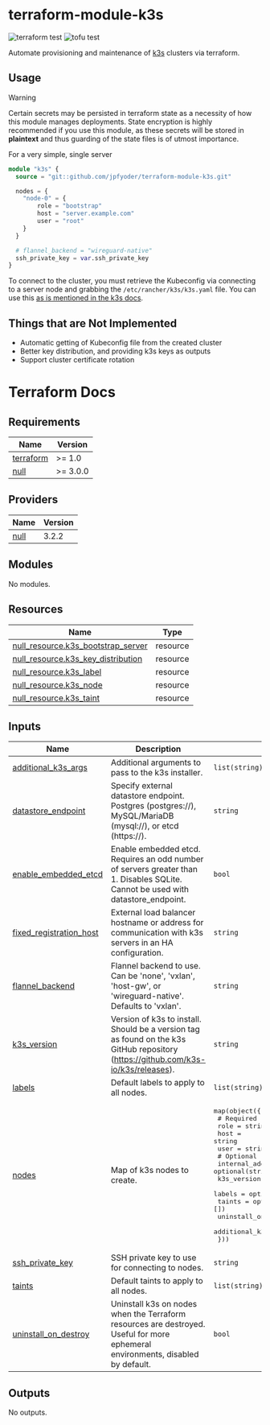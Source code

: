 # terraform-module-k3s
![terraform test](https://github.com/jpfyoder/terraform-module-k3s/actions/workflows/terraform_test.yaml/badge.svg)
![tofu test](https://github.com/jpfyoder/terraform-module-k3s/actions/workflows/tofu_test.yaml/badge.svg)

Automate provisioning and maintenance of [k3s](https://k3s.io/) clusters via terraform.

## Usage
> [!WARNING]
> Certain secrets may be persisted in terraform state as a necessity of how this module manages deployments. State encryption is highly recommended if you use this module, as these secrets will be stored in **plaintext** and thus guarding of the state files is of utmost importance.

For a very simple, single server
```terraform
module "k3s" {
  source = "git::github.com/jpfyoder/terraform-module-k3s.git"

  nodes = {
    "node-0" = {
        role = "bootstrap"
        host = "server.example.com"
        user = "root"
    }
  }

  # flannel_backend = "wireguard-native"
  ssh_private_key = var.ssh_private_key
}
```

To connect to the cluster, you must retrieve the Kubeconfig via connecting to a server node and grabbing the `/etc/rancher/k3s/k3s.yaml` file. You can use this [as is mentioned in the k3s docs](https://docs.k3s.io/cluster-access).

## Things that are Not Implemented

- Automatic getting of Kubeconfig file from the created cluster
- Better key distribution, and providing k3s keys as outputs
- Support cluster certificate rotation

# Terraform Docs

<!-- BEGIN_TF_DOCS -->
## Requirements

| Name | Version |
|------|---------|
| <a name="requirement_terraform"></a> [terraform](#requirement\_terraform) | >= 1.0 |
| <a name="requirement_null"></a> [null](#requirement\_null) | >= 3.0.0 |

## Providers

| Name | Version |
|------|---------|
| <a name="provider_null"></a> [null](#provider\_null) | 3.2.2 |

## Modules

No modules.

## Resources

| Name | Type |
|------|------|
| [null_resource.k3s_bootstrap_server](https://registry.terraform.io/providers/hashicorp/null/latest/docs/resources/resource) | resource |
| [null_resource.k3s_key_distribution](https://registry.terraform.io/providers/hashicorp/null/latest/docs/resources/resource) | resource |
| [null_resource.k3s_label](https://registry.terraform.io/providers/hashicorp/null/latest/docs/resources/resource) | resource |
| [null_resource.k3s_node](https://registry.terraform.io/providers/hashicorp/null/latest/docs/resources/resource) | resource |
| [null_resource.k3s_taint](https://registry.terraform.io/providers/hashicorp/null/latest/docs/resources/resource) | resource |

## Inputs

| Name | Description | Type | Default | Required |
|------|-------------|------|---------|:--------:|
| <a name="input_additional_k3s_args"></a> [additional\_k3s\_args](#input\_additional\_k3s\_args) | Additional arguments to pass to the k3s installer. | `list(string)` | `[]` | no |
| <a name="input_datastore_endpoint"></a> [datastore\_endpoint](#input\_datastore\_endpoint) | Specify external datastore endpoint. Postgres (postgres://), MySQL/MariaDB (mysql://), or etcd (https://). | `string` | `null` | no |
| <a name="input_enable_embedded_etcd"></a> [enable\_embedded\_etcd](#input\_enable\_embedded\_etcd) | Enable embedded etcd. Requires an odd number of servers greater than 1. Disables SQLite. Cannot be used with datastore\_endpoint. | `bool` | `false` | no |
| <a name="input_fixed_registration_host"></a> [fixed\_registration\_host](#input\_fixed\_registration\_host) | External load balancer hostname or address for communication with k3s servers in an HA configuration. | `string` | `null` | no |
| <a name="input_flannel_backend"></a> [flannel\_backend](#input\_flannel\_backend) | Flannel backend to use. Can be 'none', 'vxlan', 'host-gw', or 'wireguard-native'. Defaults to 'vxlan'. | `string` | `null` | no |
| <a name="input_k3s_version"></a> [k3s\_version](#input\_k3s\_version) | Version of k3s to install. Should be a version tag as found on the k3s GitHub repository (https://github.com/k3s-io/k3s/releases). | `string` | `null` | no |
| <a name="input_labels"></a> [labels](#input\_labels) | Default labels to apply to all nodes. | `list(string)` | `[]` | no |
| <a name="input_nodes"></a> [nodes](#input\_nodes) | Map of k3s nodes to create. | <pre>map(object({<br>    # Required<br>    role = string<br>    host = string<br>    user = string<br>    # Optional<br>    internal_address     = optional(string, null)<br>    k3s_version          = optional(string, null)<br>    labels               = optional(list(string), [])<br>    taints               = optional(list(string), [])<br>    uninstall_on_destroy = optional(bool, null)<br>    additional_k3s_args  = optional(list(string), [])<br>  }))</pre> | `{}` | no |
| <a name="input_ssh_private_key"></a> [ssh\_private\_key](#input\_ssh\_private\_key) | SSH private key to use for connecting to nodes. | `string` | `null` | no |
| <a name="input_taints"></a> [taints](#input\_taints) | Default taints to apply to all nodes. | `list(string)` | `[]` | no |
| <a name="input_uninstall_on_destroy"></a> [uninstall\_on\_destroy](#input\_uninstall\_on\_destroy) | Uninstall k3s on nodes when the Terraform resources are destroyed. Useful for more ephemeral environments, disabled by default. | `bool` | `false` | no |

## Outputs

No outputs.
<!-- END_TF_DOCS -->
